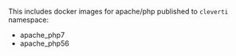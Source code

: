 
This includes docker images for apache/php published to `cleverti` namespace:

 * apache_php7
 * apache_php56
